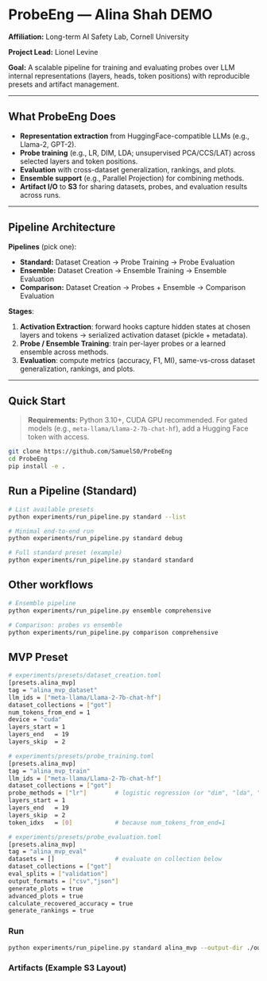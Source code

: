 # ProbeEng — Alina Shah DEMO 

**Affiliation:** Long-term AI Safety Lab, Cornell University  

**Project Lead:** Lionel Levine

**Goal:** A scalable pipeline for training and evaluating probes over LLM internal representations (layers, heads, token positions) with reproducible presets and artifact management.

---

## What ProbeEng Does

- **Representation extraction** from HuggingFace-compatible LLMs (e.g., Llama-2, GPT-2).  
- **Probe training** (e.g., LR, DIM, LDA; unsupervised PCA/CCS/LAT) across selected layers and token positions.  
- **Evaluation** with cross-dataset generalization, rankings, and plots.  
- **Ensemble support** (e.g., Parallel Projection) for combining methods.  
- **Artifact I/O** to **S3** for sharing datasets, probes, and evaluation results across runs.

---

## Pipeline Architecture

**Pipelines** (pick one):
- **Standard:** Dataset Creation → Probe Training → Probe Evaluation  
- **Ensemble:** Dataset Creation → Ensemble Training → Ensemble Evaluation  
- **Comparison:** Dataset Creation → Probes + Ensemble → Comparison Evaluation

**Stages**:
1) **Activation Extraction**: forward hooks capture hidden states at chosen layers and tokens → serialized activation dataset (pickle + metadata).  
2) **Probe / Ensemble Training**: train per-layer probes or a learned ensemble across methods.  
3) **Evaluation**: compute metrics (accuracy, F1, MI), same-vs-cross dataset generalization, rankings, and plots.

---

## Quick Start

> **Requirements:** Python 3.10+, CUDA GPU recommended. For gated models (e.g., `meta-llama/Llama-2-7b-chat-hf`), add a Hugging Face token with access.

```bash
git clone https://github.com/SamuelS0/ProbeEng
cd ProbeEng
pip install -e .
```

## Run a Pipeline (Standard)

```bash
# List available presets
python experiments/run_pipeline.py standard --list

# Minimal end-to-end run
python experiments/run_pipeline.py standard debug

# Full standard preset (example)
python experiments/run_pipeline.py standard standard
```

## Other workflows 

```bash
# Ensemble pipeline
python experiments/run_pipeline.py ensemble comprehensive

# Comparison: probes vs ensemble
python experiments/run_pipeline.py comparison comprehensive
```

## MVP Preset 
```bash
# experiments/presets/dataset_creation.toml
[presets.alina_mvp]
tag = "alina_mvp_dataset"
llm_ids = ["meta-llama/Llama-2-7b-chat-hf"]
dataset_collections = ["got"]
num_tokens_from_end = 1
device = "cuda"
layers_start = 1
layers_end   = 19
layers_skip  = 2

# experiments/presets/probe_training.toml
[presets.alina_mvp]
tag = "alina_mvp_train"
llm_ids = ["meta-llama/Llama-2-7b-chat-hf"]
dataset_collections = ["got"]
probe_methods = ["lr"]        # logistic regression (or "dim", "lda", "pca", "ccs", "lat")
layers_start = 1
layers_end   = 19
layers_skip  = 2
token_idxs   = [0]            # because num_tokens_from_end=1

# experiments/presets/probe_evaluation.toml
[presets.alina_mvp]
tag = "alina_mvp_eval"
datasets = []                 # evaluate on collection below
dataset_collections = ["got"]
eval_splits = ["validation"]
output_formats = ["csv","json"]
generate_plots = true
advanced_plots = true
calculate_recovered_accuracy = true
generate_rankings = true
```

### Run
```bash
python experiments/run_pipeline.py standard alina_mvp --output-dir ./output/
```

### Artifacts (Example S3 Layout)




